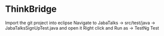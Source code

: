 # ThinkBridge
Import the git project into eclipse Navigate to JabaTalks -> src/test/java -> JabaTalksSignUpTest.java and open it Right click and Run as -> TestNg Test
